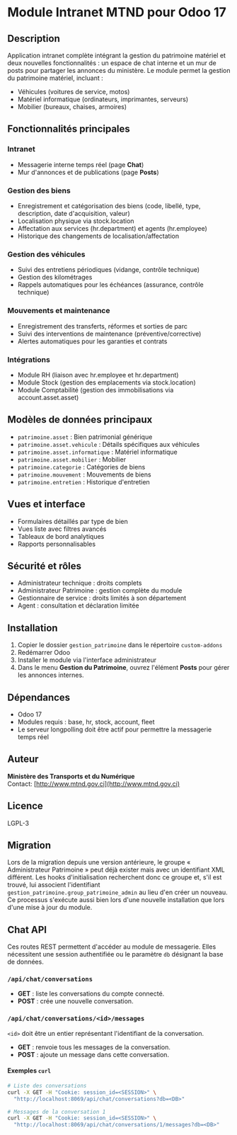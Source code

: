 # Module Intranet MTND pour Odoo 17

## Description
Application intranet complète intégrant la gestion du patrimoine matériel et deux nouvelles fonctionnalités :
un espace de chat interne et un mur de posts pour partager les annonces du ministère. Le module permet la gestion du patrimoine matériel, incluant :
- Véhicules (voitures de service, motos)
- Matériel informatique (ordinateurs, imprimantes, serveurs)
- Mobilier (bureaux, chaises, armoires)

## Fonctionnalités principales

### Intranet
- Messagerie interne temps réel (page **Chat**)
- Mur d'annonces et de publications (page **Posts**)

### Gestion des biens
- Enregistrement et catégorisation des biens (code, libellé, type, description, date d'acquisition, valeur)
- Localisation physique via stock.location
- Affectation aux services (hr.department) et agents (hr.employee)
- Historique des changements de localisation/affectation

### Gestion des véhicules
- Suivi des entretiens périodiques (vidange, contrôle technique)
- Gestion des kilométrages
- Rappels automatiques pour les échéances (assurance, contrôle technique)

### Mouvements et maintenance
- Enregistrement des transferts, réformes et sorties de parc
- Suivi des interventions de maintenance (préventive/corrective)
- Alertes automatiques pour les garanties et contrats

### Intégrations
- Module RH (liaison avec hr.employee et hr.department)
- Module Stock (gestion des emplacements via stock.location)  
- Module Comptabilité (gestion des immobilisations via account.asset.asset)

## Modèles de données principaux
- `patrimoine.asset` : Bien patrimonial générique
- `patrimoine.asset.vehicule` : Détails spécifiques aux véhicules
- `patrimoine.asset.informatique` : Matériel informatique
- `patrimoine.asset.mobilier` : Mobilier
- `patrimoine.categorie` : Catégories de biens
- `patrimoine.mouvement` : Mouvements de biens
- `patrimoine.entretien` : Historique d'entretien

## Vues et interface
- Formulaires détaillés par type de bien
- Vues liste avec filtres avancés
- Tableaux de bord analytiques
- Rapports personnalisables

## Sécurité et rôles
- Administrateur technique : droits complets
- Administrateur Patrimoine : gestion complète du module
- Gestionnaire de service : droits limités à son département
- Agent : consultation et déclaration limitée

## Installation
1. Copier le dossier `gestion_patrimoine` dans le répertoire `custom-addons`
2. Redémarrer Odoo
3. Installer le module via l'interface administrateur
4. Dans le menu **Gestion du Patrimoine**, ouvrez l'élément **Posts** pour gérer les annonces internes.

## Dépendances
- Odoo 17
- Modules requis : base, hr, stock, account, fleet
- Le serveur longpolling doit être actif pour permettre la messagerie temps réel

## Auteur
**Ministère des Transports et du Numérique**  
Contact: [http://www.mtnd.gov.ci](http://www.mtnd.gov.ci)

## Licence
LGPL-3

## Migration
Lors de la migration depuis une version antérieure, le groupe « Administrateur Patrimoine » peut déjà exister mais avec un identifiant XML différent.
Les hooks d'initialisation recherchent donc ce groupe et, s'il est trouvé, lui
associent l'identifiant `gestion_patrimoine.group_patrimoine_admin` au lieu d'en créer un nouveau. Ce processus s'exécute aussi bien lors d'une nouvelle installation que lors d'une mise à jour du module.

## Chat API

Ces routes REST permettent d'accéder au module de messagerie. Elles nécessitent
une session authentifiée ou le paramètre `db` désignant la base de données.

### `/api/chat/conversations`
* **GET** : liste les conversations du compte connecté.
* **POST** : crée une nouvelle conversation.

### `/api/chat/conversations/<id>/messages`
`<id>` doit être un entier représentant l'identifiant de la conversation.
* **GET** : renvoie tous les messages de la conversation.
* **POST** : ajoute un message dans cette conversation.

#### Exemples `curl`

```bash
# Liste des conversations
curl -X GET -H "Cookie: session_id=<SESSION>" \
  "http://localhost:8069/api/chat/conversations?db=<DB>"

# Messages de la conversation 1
curl -X GET -H "Cookie: session_id=<SESSION>" \
  "http://localhost:8069/api/chat/conversations/1/messages?db=<DB>"
```


